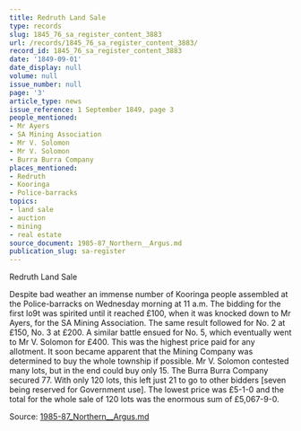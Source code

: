```yaml
---
title: Redruth Land Sale
type: records
slug: 1845_76_sa_register_content_3883
url: /records/1845_76_sa_register_content_3883/
record_id: 1845_76_sa_register_content_3883
date: '1849-09-01'
date_display: null
volume: null
issue_number: null
page: '3'
article_type: news
issue_reference: 1 September 1849, page 3
people_mentioned:
- Mr Ayers
- SA Mining Association
- Mr V. Solomon
- Mr V. Solomon
- Burra Burra Company
places_mentioned:
- Redruth
- Kooringa
- Police-barracks
topics:
- land sale
- auction
- mining
- real estate
source_document: 1985-87_Northern__Argus.md
publication_slug: sa-register
---
```


Redruth Land Sale

Despite bad weather an immense number of Kooringa people assembled at the Police-barracks on Wednesday morning at 11 a.m.  The bidding for the first lo9t was spirited until it reached £100, when it was knocked down to Mr Ayers, for the SA Mining Association.  The same result followed for No. 2 at £150, No. 3 at £200.  A similar battle ensued for No. 5, which eventually went to Mr V. Solomon for £400.  This was the highest price paid for any allotment.  It soon became apparent that the Mining Company was determined to buy the whole township if possible.  Mr V. Solomon contested many lots, but in the end could buy only 15.  The Burra Burra Company secured 77.  With only 120 lots, this left just 21 to go to other bidders [seven being reserved for Government use].  The lowest price was £5-1-0 and the total for the whole sale of 120 lots was the enormous sum of £5,067-9-0.

Source: [1985-87_Northern__Argus.md](/downloads/markdown/1985-87_Northern__Argus.md)
